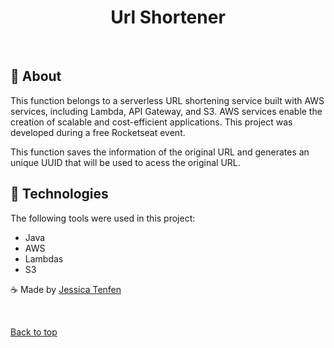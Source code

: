 </div>

<h1 align="center">Url Shortener</h1>

<br>

## :page_with_curl: About

This function belongs to a serverless URL shortening service built with AWS services, including Lambda, API Gateway, and S3. AWS services enable the creation of scalable and cost-efficient applications. This project was developed during a free Rocketseat event.

This function saves the information of the original URL and generates an unique UUID that will be used to acess the original URL. 

## :large_blue_diamond: Technologies

The following tools were used in this project:

- Java
- AWS
- Lambdas
- S3

:coffee: Made by <a href="https://www.linkedin.com/in/jessica-tenfen/" target="_blank">Jessica Tenfen</a>

&#xa0;

<a href="#top">Back to top</a>
